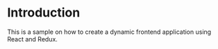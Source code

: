 # Introduction
This is a sample on how to create a dynamic frontend application using React and Redux.